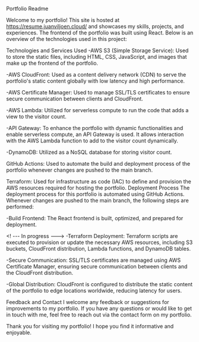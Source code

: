 Portfolio Readme

Welcome to my portfolio! This site is hosted at https://resume.juanviljoen.cloud/ and showcases my skills, projects, and experiences. The frontend of the portfolio was built using React. Below is an overview of the technologies used in this project:

Technologies and Services Used
-AWS S3 (Simple Storage Service):
Used to store the static files, including HTML, CSS, JavaScript, and images that make up the frontend of the portfolio.

-AWS CloudFront:
Used as a content delivery network (CDN) to serve the portfolio's static content globally with low latency and high performance.

-AWS Certificate Manager:
Used to manage SSL/TLS certificates to ensure secure communication between clients and CloudFront.

-AWS Lambda:
Utilized for serverless compute to run the code that adds a view to the visitor count.

-API Gateway: 
To enhance the portfolio with dynamic functionalities and enable serverless compute, an API Gateway is used. It allows interaction with the AWS Lambda function to add to the visitor count dynamically.

-DynamoDB:
Utilized as a NoSQL database for storing visitor count.

GitHub Actions:
Used to automate the build and deployment process of the portfolio whenever changes are pushed to the main branch.

Terraform:
Used for infrastructure as code (IAC) to define and provision the AWS resources required for hosting the portfolio.
Deployment Process
The deployment process for this portfolio is automated using GitHub Actions. Whenever changes are pushed to the main branch, the following steps are performed:

-Build Frontend:
The React frontend is built, optimized, and prepared for deployment.

 <! --- In progress ---> 
-Terraform Deployment:
Terraform scripts are executed to provision or update the necessary AWS resources, including S3 buckets, CloudFront distribution, Lambda functions, and DynamoDB tables.

-Secure Communication:
SSL/TLS certificates are managed using AWS Certificate Manager, ensuring secure communication between clients and the CloudFront distribution.

-Global Distribution:
CloudFront is configured to distribute the static content of the portfolio to edge locations worldwide, reducing latency for users.

Feedback and Contact
I welcome any feedback or suggestions for improvements to my portfolio. If you have any questions or would like to get in touch with me, feel free to reach out via the contact form on my portfolio.

Thank you for visiting my portfolio! I hope you find it informative and enjoyable.
